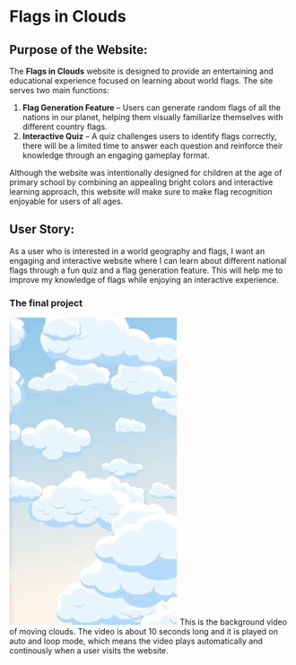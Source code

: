 # Flags in Clouds

## Purpose of the Website:
The **Flags in Clouds** website is designed to provide an entertaining and educational experience focused on learning about world flags. The site serves two main functions:
1. **Flag Generation Feature** – Users can generate random flags of all the nations in our planet, helping them visually familiarize themselves with different country flags.
2. **Interactive Quiz** – A quiz challenges users to identify flags correctly, there will be a limited time to answer each question and reinforce their knowledge through an engaging gameplay format.

Although the website was intentionally designed for children at the age of primary school by combining an appealing bright colors and interactive learning approach, this website will make sure to make flag recognition enjoyable for users of all ages.

## User Story:
As a user who is interested in a world geography and flags, I want an engaging and interactive website where I can learn about different national flags through a fun quiz and a flag generation feature. This will help me to improve my knowledge of flags while enjoying an interactive experience.

### The final project
<img src="screenShot/background.jpg" alt="The background video screenshot" width="300">
This is the background video of moving clouds. The video is about 10 seconds long and it is played on auto and loop mode, which means the video plays automatically and continously when a user visits the website.